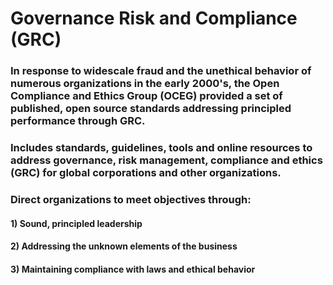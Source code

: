 # Governance Risk and Compliance (GRC)

### In response to widescale fraud and the unethical behavior of numerous organizations in the early 2000's, the Open Compliance and Ethics Group (OCEG) provided a set of published, open source standards addressing principled performance through GRC.

### Includes standards, guidelines, tools and online resources to address governance, risk management, compliance and ethics (GRC) for global corporations and other organizations.

### Direct organizations to meet objectives through:

#### 1) Sound, principled leadership

#### 2) Addressing the unknown elements of the business

#### 3) Maintaining compliance with laws and ethical behavior
